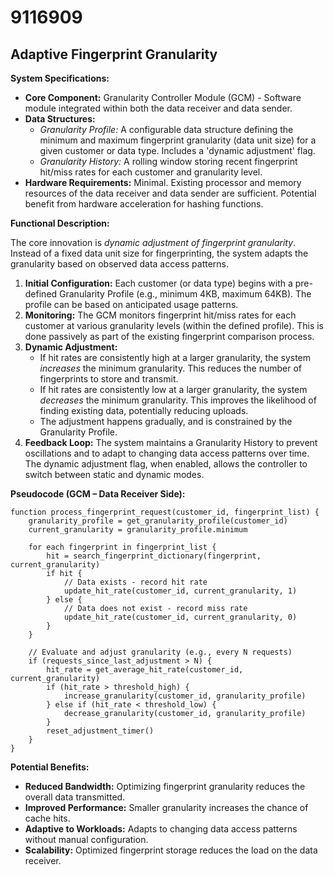 # 9116909

## Adaptive Fingerprint Granularity

**System Specifications:**

*   **Core Component:** Granularity Controller Module (GCM) - Software module integrated within both the data receiver and data sender.
*   **Data Structures:**
    *   *Granularity Profile:* A configurable data structure defining the minimum and maximum fingerprint granularity (data unit size) for a given customer or data type.  Includes a 'dynamic adjustment' flag.
    *   *Granularity History:*  A rolling window storing recent fingerprint hit/miss rates for each customer and granularity level.
*   **Hardware Requirements:** Minimal. Existing processor and memory resources of the data receiver and data sender are sufficient.  Potential benefit from hardware acceleration for hashing functions.

**Functional Description:**

The core innovation is *dynamic adjustment of fingerprint granularity*.  Instead of a fixed data unit size for fingerprinting, the system adapts the granularity based on observed data access patterns.

1.  **Initial Configuration:** Each customer (or data type) begins with a pre-defined Granularity Profile (e.g., minimum 4KB, maximum 64KB). The profile can be based on anticipated usage patterns.
2.  **Monitoring:** The GCM monitors fingerprint hit/miss rates for each customer at various granularity levels (within the defined profile).  This is done passively as part of the existing fingerprint comparison process.
3.  **Dynamic Adjustment:**
    *   If hit rates are consistently high at a larger granularity, the system *increases* the minimum granularity.  This reduces the number of fingerprints to store and transmit.
    *   If hit rates are consistently low at a larger granularity, the system *decreases* the minimum granularity. This improves the likelihood of finding existing data, potentially reducing uploads.
    *   The adjustment happens gradually, and is constrained by the Granularity Profile.
4.  **Feedback Loop:** The system maintains a Granularity History to prevent oscillations and to adapt to changing data access patterns over time. The dynamic adjustment flag, when enabled, allows the controller to switch between static and dynamic modes.

**Pseudocode (GCM – Data Receiver Side):**

```
function process_fingerprint_request(customer_id, fingerprint_list) {
    granularity_profile = get_granularity_profile(customer_id)
    current_granularity = granularity_profile.minimum

    for each fingerprint in fingerprint_list {
        hit = search_fingerprint_dictionary(fingerprint, current_granularity)
        if hit {
            // Data exists - record hit rate
            update_hit_rate(customer_id, current_granularity, 1)
        } else {
            // Data does not exist - record miss rate
            update_hit_rate(customer_id, current_granularity, 0)
        }
    }

    // Evaluate and adjust granularity (e.g., every N requests)
    if (requests_since_last_adjustment > N) {
        hit_rate = get_average_hit_rate(customer_id, current_granularity)
        if (hit_rate > threshold_high) {
            increase_granularity(customer_id, granularity_profile)
        } else if (hit_rate < threshold_low) {
            decrease_granularity(customer_id, granularity_profile)
        }
        reset_adjustment_timer()
    }
}
```

**Potential Benefits:**

*   **Reduced Bandwidth:** Optimizing fingerprint granularity reduces the overall data transmitted.
*   **Improved Performance:** Smaller granularity increases the chance of cache hits.
*   **Adaptive to Workloads:** Adapts to changing data access patterns without manual configuration.
*   **Scalability:**  Optimized fingerprint storage reduces the load on the data receiver.